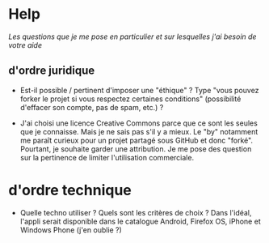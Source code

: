 # Help

_Les questions que je me pose en particulier et sur lesquelles j'ai besoin de votre aide_

## d'ordre juridique

- Est-il possible / pertinent d'imposer une "éthique" ? Type "vous pouvez forker le projet si vous respectez certaines conditions" (possibilité d'effacer son compte, pas de spam, etc.) ?

- J'ai choisi une licence Creative Commons parce que ce sont les seules que je connaisse. Mais je ne sais pas s'il y a mieux. Le "by" notamment me paraît curieux pour un projet partagé sous GitHub et donc "forké". Pourtant, je souhaite garder une attribution. 
 Je me pose des question sur la pertinence de limiter l'utilisation commerciale. 
 
# d'ordre technique

- Quelle techno utiliser ? Quels sont les critères de choix ?
 Dans l'idéal, l'appli serait disponible dans le catalogue Android, Firefox OS, iPhone et Windows Phone (j'en oublie ?)
